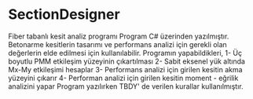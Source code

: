 # SectionDesigner
Fiber tabanlı kesit analiz programı
Program C# üzerinden yazılmıştır. 
Betonarme kesitlerin tasarımı ve performans analizi için gerekli olan değerlerin elde edilmesi için kullanılabilir.
Programın yapabildikleri,
1- Üç boyutlu PMM etkileşim yüzeyinin çıkartılması
2- Sabit eksenel yük altında Mx-My etkileşimi hesaplar
3- Performans analizi için girilen kesitin akma yüzeyini çıkarır
4- Performan analizi için girilen kesitin moment - eğrilik analizini yapar
Program yazılırken TBDY' de verilen kurallar kullanılmıştır. 
